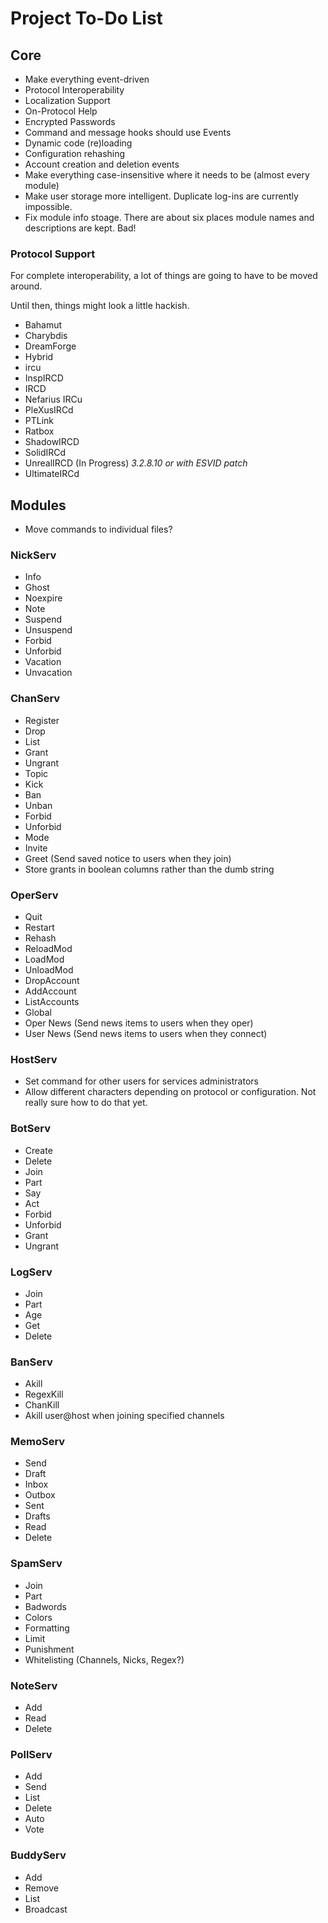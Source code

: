 # Project To-Do List

## Core

* Make everything event-driven
* Protocol Interoperability
* Localization Support
* On-Protocol Help
* Encrypted Passwords
* Command and message hooks should use Events
* Dynamic code (re)loading
* Configuration rehashing
* Account creation and deletion events
* Make everything case-insensitive where it needs to be (almost every module)
* Make user storage more intelligent. Duplicate log-ins are currently impossible.
* Fix module info stoage. There are about six places module names and descriptions are kept. Bad!

### Protocol Support

For complete interoperability, a lot of things are going to have to be moved around.

Until then, things might look a little hackish.

* Bahamut
* Charybdis
* DreamForge
* Hybrid
* ircu
* InspIRCD
* IRCD
* Nefarius IRCu
* PleXusIRCd
* PTLink
* Ratbox
* ShadowIRCD
* SolidIRCd
* UnrealIRCD (In Progress) *3.2.8.10 or with ESVID patch*
* UltimateIRCd

## Modules

* Move commands to individual files?

### NickServ

* Info
* Ghost
* Noexpire
* Note
* Suspend
* Unsuspend
* Forbid
* Unforbid
* Vacation
* Unvacation

### ChanServ

* Register
* Drop
* List
* Grant
* Ungrant
* Topic
* Kick
* Ban
* Unban
* Forbid
* Unforbid
* Mode
* Invite
* Greet (Send saved notice to users when they join)
* Store grants in boolean columns rather than the dumb string

### OperServ

* Quit
* Restart
* Rehash
* ReloadMod
* LoadMod
* UnloadMod
* DropAccount
* AddAccount
* ListAccounts
* Global
* Oper News (Send news items to users when they oper)
* User News (Send news items to users when they connect)

### HostServ

* Set command for other users for services administrators
* Allow different characters depending on protocol or configuration. Not really sure how to do that yet.

### BotServ

* Create
* Delete
* Join
* Part
* Say
* Act
* Forbid
* Unforbid
* Grant
* Ungrant

### LogServ

* Join
* Part
* Age
* Get
* Delete

### BanServ

* Akill
* RegexKill
* ChanKill
* Akill user@host when joining specified channels

### MemoServ

* Send
* Draft
* Inbox
* Outbox
* Sent
* Drafts
* Read
* Delete

### SpamServ

* Join
* Part
* Badwords
* Colors
* Formatting
* Limit
* Punishment
* Whitelisting (Channels, Nicks, Regex?)

### NoteServ

* Add
* Read
* Delete

### PollServ

* Add
* Send
* List
* Delete
* Auto
* Vote

### BuddyServ

* Add
* Remove
* List
* Broadcast
